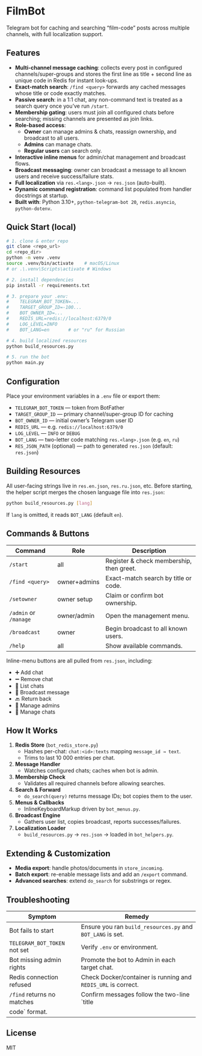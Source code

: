FilmBot
=======

Telegram bot for caching and searching “film-code” posts across multiple channels, with full localization support.

Features
--------
- **Multi-channel message caching**: collects every post in configured channels/super-groups and stores the first line as title + second line as unique code in Redis for instant look-ups.  
- **Exact-match search**: `/find <query>` forwards any cached messages whose title or code exactly matches.  
- **Passive search**: in a 1:1 chat, any non-command text is treated as a search query once you’ve run `/start`.  
- **Membership gating**: users must join all configured chats before searching; missing channels are presented as join links.  
- **Role-based access**:  
  - **Owner** can manage admins & chats, reassign ownership, and broadcast to all users.  
  - **Admins** can manage chats.  
  - **Regular users** can search only.  
- **Interactive inline menus** for admin/chat management and broadcast flows.  
- **Broadcast messaging**: owner can broadcast a message to all known users and receive success/failure stats.  
- **Full localization** via `res.<lang>.json` → `res.json` (auto-built).  
- **Dynamic command registration**: command list populated from handler docstrings at startup.  
- **Built with**: Python 3.10+, `python-telegram-bot 20`, `redis.asyncio`, `python-dotenv`.

Quick Start (local)
-------------------
```bash
# 1. clone & enter repo
git clone <repo_url>
cd <repo_dir>
python -m venv .venv
source .venv/bin/activate    # macOS/Linux
# or .\.venv\Scripts\activate # Windows

# 2. install dependencies
pip install -r requirements.txt

# 3. prepare your .env:
#    TELEGRAM_BOT_TOKEN=...
#    TARGET_GROUP_ID=-100...
#    BOT_OWNER_ID=...
#    REDIS_URL=redis://localhost:6379/0
#    LOG_LEVEL=INFO
#    BOT_LANG=en       # or "ru" for Russian

# 4. build localized resources
python build_resources.py

# 5. run the bot
python main.py
```

Configuration
-------------
Place your environment variables in a `.env` file or export them:

- `TELEGRAM_BOT_TOKEN` — token from BotFather  
- `TARGET_GROUP_ID` — primary channel/super-group ID for caching  
- `BOT_OWNER_ID` — initial owner’s Telegram user ID  
- `REDIS_URL` — e.g. `redis://localhost:6379/0`  
- `LOG_LEVEL` — `INFO` or `DEBUG`  
- `BOT_LANG` — two-letter code matching `res.<lang>.json` (e.g. `en`, `ru`)  
- `RES_JSON_PATH` (optional) — path to generated `res.json` (default: `res.json`)

Building Resources
------------------
All user-facing strings live in `res.en.json`, `res.ru.json`, etc. Before starting, the helper script merges the chosen language file into `res.json`:

```bash
python build_resources.py [lang]
```

If `lang` is omitted, it reads `BOT_LANG` (default `en`).

Commands & Buttons
------------------
| Command          | Role          | Description                                   |
| ---------------- | ------------- | --------------------------------------------- |
| `/start`         | all           | Register & check membership, then greet.      |
| `/find <query>`  | owner+admins  | Exact-match search by title or code.          |
| `/setowner`      | owner setup   | Claim or confirm bot ownership.               |
| `/admin` or `/manage` | owner/admin | Open the management menu.                 |
| `/broadcast`     | owner         | Begin broadcast to all known users.           |
| `/help`          | all           | Show available commands.                      |

Inline-menu buttons are all pulled from `res.json`, including:
- ➕ Add chat  
- ➖ Remove chat  
- 📄 List chats  
- 📣 Broadcast message  
- 🔙 Return back  
- 👥 Manage admins  
- 💬 Manage chats  

How It Works
------------
1. **Redis Store** (`bot_redis_store.py`)  
   - Hashes per-chat: `chat:<id>:texts` mapping `message_id → text`.  
   - Trims to last 10 000 entries per chat.  
2. **Message Handler**  
   - Watches configured chats; caches when bot is admin.  
3. **Membership Check**  
   - Validates all required channels before allowing searches.  
4. **Search & Forward**  
   - `do_search(query)` returns message IDs; bot copies them to the user.  
5. **Menus & Callbacks**  
   - InlineKeyboardMarkup driven by `bot_menus.py`.  
6. **Broadcast Engine**  
   - Gathers user list, copies broadcast, reports successes/failures.  
7. **Localization Loader**  
   - `build_resources.py` → `res.json` → loaded in `bot_helpers.py`.  

Extending & Customization
-------------------------
- **Media export**: handle photos/documents in `store_incoming`.  
- **Batch export**: re-enable message lists and add an `/export` command.  
- **Advanced searches**: extend `do_search` for substrings or regex.  

Troubleshooting
---------------
| Symptom                         | Remedy                                                         |
| ------------------------------- | -------------------------------------------------------------- |
| Bot fails to start              | Ensure you ran `build_resources.py` and `BOT_LANG` is set.     |
| `TELEGRAM_BOT_TOKEN` not set    | Verify `.env` or environment.                                  |
| Bot missing admin rights        | Promote the bot to Admin in each target chat.                 |
| Redis connection refused        | Check Docker/container is running and `REDIS_URL` is correct. |
| `/find` returns no matches      | Confirm messages follow the two-line `title
code` format.     |

License
-------
MIT
